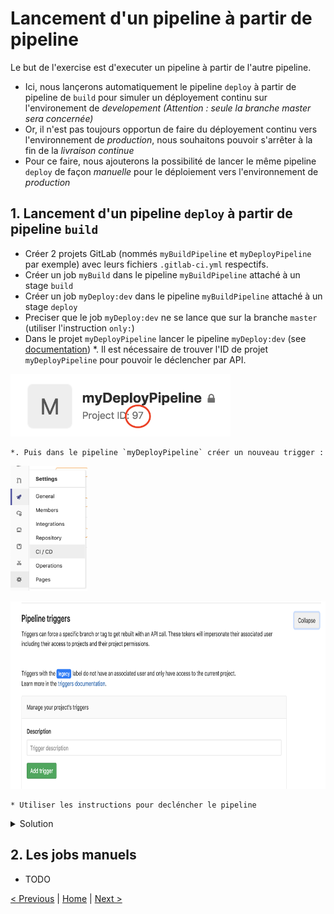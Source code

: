 # Lancement d'un pipeline à partir de pipeline

Le but de l'exercise est d'executer un pipeline à partir de l'autre pipeline.

* Ici, nous lançerons automatiquement le pipeline `deploy` à partir de pipeline de `build` pour simuler un déployement continu sur l'environement de *developement* _(Attention : seule la branche master sera concernée)_  
* Or, il n'est pas toujours opportun de faire du déployement continu vers l'environnement de *production*, nous souhaitons pouvoir s'arrêter à la fin de la *livraison continue* 
* Pour ce faire, nous ajouterons la possibilité de lancer le même pipeline `deploy` de façon *manuelle* pour le déploiement vers l'environnement de *production* 


## 1. Lancement d'un pipeline `deploy` à partir de pipeline `build`

* Créer 2 projets GitLab (nommés `myBuildPipeline` et `myDeployPipeline` par exemple) avec leurs fichiers `.gitlab-ci.yml` respectifs.
* Créer un job `myBuild` dans le pipeline `myBuildPipeline` attaché à un stage `build`
* Créer un job `myDeploy:dev` dans le pipeline `myBuildPipeline` attaché à un stage `deploy`
* Preciser que le job `myDeploy:dev` ne se lance que sur la branche `master` (utiliser l'instruction `only:`)
* Dans le projet `myDeployPipeline` lancer le pipeline ``myDeploy:dev`` (see [documentation](https://docs.gitlab.com/ee/ci/triggers/README.html#ci-job-token))
    *. Il est nécessaire de trouver l'ID de projet `myDeployPipeline` pour pouvoir le déclencher par API.

<p>
<img src="project-id.png" height="100">
</p> 

    *. Puis dans le pipeline `myDeployPipeline` créer un nouveau trigger :
    
<p>
<img src="ci-cd-settings.png" height="200">
</p> 

<p>
<img src="trigger.png" height="300">
</p> 

    * Utiliser les instructions pour decléncher le pipeline


<details>
<summary>Solution</summary>
<p>

```yaml

myBuild:
    stage: build
    script:
        - echo "Build"
    
myDeploy:dev:
    stage: deploy
    image: byrnedo/alpine-curl
    script:   
        - curl --request POST --form "token=$CI_JOB_TOKEN" --form ref=master https://gitlab.sab2i-cloud.com/api/v4/projects/<myDeployPipeline_project_id>/trigger/pipeline
    only:
        - master
```

</p>
</details>


## 2. Les jobs manuels

* TODO

[< Previous](../exercice_4) | [Home](..) | [Next >](../exercice_6)